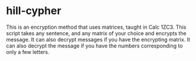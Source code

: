 # hill-cypher
This is an encryption method that uses matrices, taught in Calc 1ZC3.
This script takes any sentence, and any matrix of your choice and encrypts the message.
It can also decrypt messages if you have the encrypting matrix.
It can also decrypt the message if you have the numbers corresponding to only a few letters.
